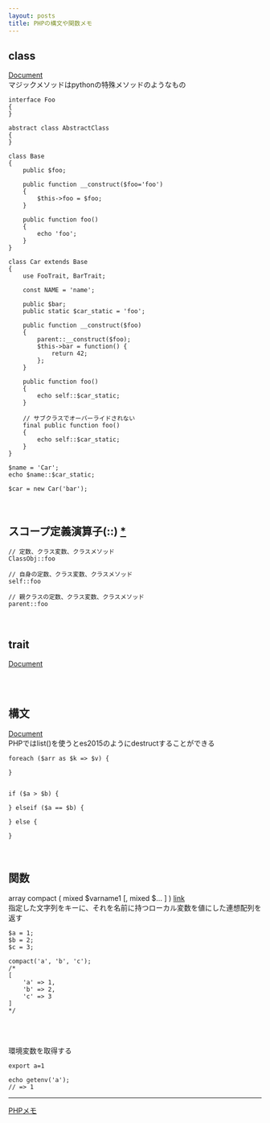 ```yaml
---
layout: posts
title: PHPの構文や関数メモ 
---
```

## class

[Document](http://jp2.php.net/manual/ja/language.oop5.php)  
マジックメソッドはpythonの特殊メソッドのようなもの  

```
interface Foo
{
}

abstract class AbstractClass
{
}

class Base
{
    public $foo;
    
    public function __construct($foo='foo')
    {
        $this->foo = $foo;
    }
    
    public function foo()
    {
        echo 'foo';
    }
}

class Car extends Base
{
    use FooTrait, BarTrait;
    
    const NAME = 'name';
    
    public $bar;
    public static $car_static = 'foo';
    
    public function __construct($foo)
    {
        parent::__construct($foo);
        $this->bar = function() {
            return 42;
        };
    }
    
    public function foo()
    {
        echo self::$car_static;
    }
    
    // サブクラスでオーバーライドされない
    final public function foo()
    {
        echo self::$car_static;
    }
}

$name = 'Car';
echo $name::$car_static;

$car = new Car('bar');
```
<br>

## スコープ定義演算子(::) [\*](http://php.net/manual/ja/language.oop5.paamayim-nekudotayim.php)

```
// 定数、クラス変数、クラスメソッド
ClassObj::foo

// 自身の定数、クラス変数、クラスメソッド
self::foo

// 親クラスの定数、クラス変数、クラスメソッド
parent::foo
```
<br>

## trait

[Document](http://www.php.net/traits)  

```
```
<br>

## 構文

[Document](http://jp2.php.net/manual/ja/language.control-structures.php)  
PHPではlist()を使うとes2015のようにdestructすることができる  

```
foreach ($arr as $k => $v) {

}


if ($a > $b) {

} elseif ($a == $b) {

} else {

}
```
<br>

## 関数

array compact ( mixed $varname1 [, mixed $... ] ) [link](http://php.net/manual/ja/function.compact.php)  
指定した文字列をキーに、それを名前に持つローカル変数を値にした連想配列を返す  

```
$a = 1;
$b = 2;
$c = 3;

compact('a', 'b', 'c');
/*
[
    'a' => 1,
    'b' => 2,
    'c' => 3
]
*/
```
<br>
<br>

環境変数を取得する  

```
export a=1

echo getenv('a');
// => 1
```


---

[PHPメモ](/2016/05/30/php.html)  
